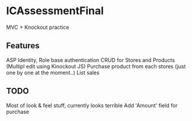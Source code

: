 # ICAssessmentFinal
MVC + Knockout practice

## Features
ASP Identity, Role base authentication
CRUD for Stores and Products (Multipl edit using Kinockout JS)
Purchase product from each stores (just one by one at the moment..)
List sales

## TODO
Most of look & feel stuff, currently looks terrible
Add 'Amount' field for purchase
